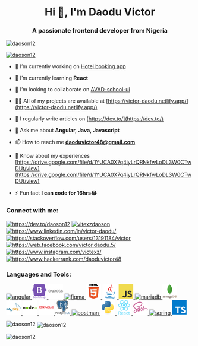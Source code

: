 <h1 align="center">Hi 👋, I'm Daodu Victor</h1>
<h3 align="center">A passionate frontend developer from Nigeria</h3>

<p align="left"> <img src="https://komarev.com/ghpvc/?username=daoson12&label=Profile%20views&color=0e75b6&style=flat" alt="daoson12" /> </p>

<p align="left"> <a href="https://github.com/ryo-ma/github-profile-trophy"><img src="https://github-profile-trophy.vercel.app/?username=daoson12" alt="daoson12" /></a> </p>

- 🔭 I’m currently working on [Hotel booking app](https://github.com/daoson12/Hostel-Booking-app)

- 🌱 I’m currently learning **React**

- 👯 I’m looking to collaborate on [AVAD-school-ui](https://github.com/daoson12/AVAD-school-ui)

- 👨‍💻 All of my projects are available at [https://victor-daodu.netlify.app/](https://victor-daodu.netlify.app/)

- 📝 I regularly write articles on [https://dev.to/](https://dev.to/)

- 💬 Ask me about **Angular, Java, Javascript**

- 📫 How to reach me **daoduvictor48@gmail.com**

- 📄 Know about my experiences [https://drive.google.com/file/d/1YUCA0X7q4iyLrQRNkfwLoDL3W0CTwDUt/view](https://drive.google.com/file/d/1YUCA0X7q4iyLrQRNkfwLoDL3W0CTwDUt/view)

- ⚡ Fun fact **I can code for 16hrs😂**

<h3 align="left">Connect with me:</h3>
<p align="left">
<a href="https://dev.to/https://dev.to/daoson12" target="blank"><img align="center" src="https://raw.githubusercontent.com/rahuldkjain/github-profile-readme-generator/master/src/images/icons/Social/devto.svg" alt="https://dev.to/daoson12" height="30" width="40" /></a>
<a href="https://twitter.com/vitexzdaoson" target="blank"><img align="center" src="https://raw.githubusercontent.com/rahuldkjain/github-profile-readme-generator/master/src/images/icons/Social/twitter.svg" alt="vitexzdaoson" height="30" width="40" /></a>
<a href="https://linkedin.com/in/https://www.linkedin.com/in/victor-daodu/" target="blank"><img align="center" src="https://raw.githubusercontent.com/rahuldkjain/github-profile-readme-generator/master/src/images/icons/Social/linked-in-alt.svg" alt="https://www.linkedin.com/in/victor-daodu/" height="30" width="40" /></a>
<a href="https://stackoverflow.com/users/https://stackoverflow.com/users/13191184/victor" target="blank"><img align="center" src="https://raw.githubusercontent.com/rahuldkjain/github-profile-readme-generator/master/src/images/icons/Social/stack-overflow.svg" alt="https://stackoverflow.com/users/13191184/victor" height="30" width="40" /></a>
<a href="https://fb.com/https://web.facebook.com/victor.daodu.5/" target="blank"><img align="center" src="https://raw.githubusercontent.com/rahuldkjain/github-profile-readme-generator/master/src/images/icons/Social/facebook.svg" alt="https://web.facebook.com/victor.daodu.5/" height="30" width="40" /></a>
<a href="https://instagram.com/https://www.instagram.com/victexz/" target="blank"><img align="center" src="https://raw.githubusercontent.com/rahuldkjain/github-profile-readme-generator/master/src/images/icons/Social/instagram.svg" alt="https://www.instagram.com/victexz/" height="30" width="40" /></a>
<a href="https://www.hackerrank.com/https://www.hackerrank.com/daoduvictor48" target="blank"><img align="center" src="https://raw.githubusercontent.com/rahuldkjain/github-profile-readme-generator/master/src/images/icons/Social/hackerrank.svg" alt="https://www.hackerrank.com/daoduvictor48" height="30" width="40" /></a>
</p>

<h3 align="left">Languages and Tools:</h3>
<p align="left"> <a href="https://angular.io" target="_blank" rel="noreferrer"> <img src="https://angular.io/assets/images/logos/angular/angular.svg" alt="angular" width="40" height="40"/> </a> <a href="https://getbootstrap.com" target="_blank" rel="noreferrer"> <img src="https://raw.githubusercontent.com/devicons/devicon/master/icons/bootstrap/bootstrap-plain-wordmark.svg" alt="bootstrap" width="40" height="40"/> </a> <a href="https://expressjs.com" target="_blank" rel="noreferrer"> <img src="https://raw.githubusercontent.com/devicons/devicon/master/icons/express/express-original-wordmark.svg" alt="express" width="40" height="40"/> </a> <a href="https://www.figma.com/" target="_blank" rel="noreferrer"> <img src="https://www.vectorlogo.zone/logos/figma/figma-icon.svg" alt="figma" width="40" height="40"/> </a> <a href="https://www.w3.org/html/" target="_blank" rel="noreferrer"> <img src="https://raw.githubusercontent.com/devicons/devicon/master/icons/html5/html5-original-wordmark.svg" alt="html5" width="40" height="40"/> </a> <a href="https://www.java.com" target="_blank" rel="noreferrer"> <img src="https://raw.githubusercontent.com/devicons/devicon/master/icons/java/java-original.svg" alt="java" width="40" height="40"/> </a> <a href="https://developer.mozilla.org/en-US/docs/Web/JavaScript" target="_blank" rel="noreferrer"> <img src="https://raw.githubusercontent.com/devicons/devicon/master/icons/javascript/javascript-original.svg" alt="javascript" width="40" height="40"/> </a> <a href="https://mariadb.org/" target="_blank" rel="noreferrer"> <img src="https://www.vectorlogo.zone/logos/mariadb/mariadb-icon.svg" alt="mariadb" width="40" height="40"/> </a> <a href="https://www.mongodb.com/" target="_blank" rel="noreferrer"> <img src="https://raw.githubusercontent.com/devicons/devicon/master/icons/mongodb/mongodb-original-wordmark.svg" alt="mongodb" width="40" height="40"/> </a> <a href="https://www.mysql.com/" target="_blank" rel="noreferrer"> <img src="https://raw.githubusercontent.com/devicons/devicon/master/icons/mysql/mysql-original-wordmark.svg" alt="mysql" width="40" height="40"/> </a> <a href="https://nodejs.org" target="_blank" rel="noreferrer"> <img src="https://raw.githubusercontent.com/devicons/devicon/master/icons/nodejs/nodejs-original-wordmark.svg" alt="nodejs" width="40" height="40"/> </a> <a href="https://www.oracle.com/" target="_blank" rel="noreferrer"> <img src="https://raw.githubusercontent.com/devicons/devicon/master/icons/oracle/oracle-original.svg" alt="oracle" width="40" height="40"/> </a> <a href="https://www.postgresql.org" target="_blank" rel="noreferrer"> <img src="https://raw.githubusercontent.com/devicons/devicon/master/icons/postgresql/postgresql-original-wordmark.svg" alt="postgresql" width="40" height="40"/> </a> <a href="https://postman.com" target="_blank" rel="noreferrer"> <img src="https://www.vectorlogo.zone/logos/getpostman/getpostman-icon.svg" alt="postman" width="40" height="40"/> </a> <a href="https://www.python.org" target="_blank" rel="noreferrer"> <img src="https://raw.githubusercontent.com/devicons/devicon/master/icons/python/python-original.svg" alt="python" width="40" height="40"/> </a> <a href="https://reactjs.org/" target="_blank" rel="noreferrer"> <img src="https://raw.githubusercontent.com/devicons/devicon/master/icons/react/react-original-wordmark.svg" alt="react" width="40" height="40"/> </a> <a href="https://sass-lang.com" target="_blank" rel="noreferrer"> <img src="https://raw.githubusercontent.com/devicons/devicon/master/icons/sass/sass-original.svg" alt="sass" width="40" height="40"/> </a> <a href="https://spring.io/" target="_blank" rel="noreferrer"> <img src="https://www.vectorlogo.zone/logos/springio/springio-icon.svg" alt="spring" width="40" height="40"/> </a> <a href="https://www.typescriptlang.org/" target="_blank" rel="noreferrer"> <img src="https://raw.githubusercontent.com/devicons/devicon/master/icons/typescript/typescript-original.svg" alt="typescript" width="40" height="40"/> </a> </p>

<p><img align="left" src="https://github-readme-stats.vercel.app/api/top-langs?username=daoson12&show_icons=true&locale=en&layout=compact" alt="daoson12" /></p>

<p>&nbsp;<img align="center" src="https://github-readme-stats.vercel.app/api?username=daoson12&show_icons=true&locale=en" alt="daoson12" /></p>

<p><img align="center" src="https://github-readme-streak-stats.herokuapp.com/?user=daoson12&" alt="daoson12" /></p>
